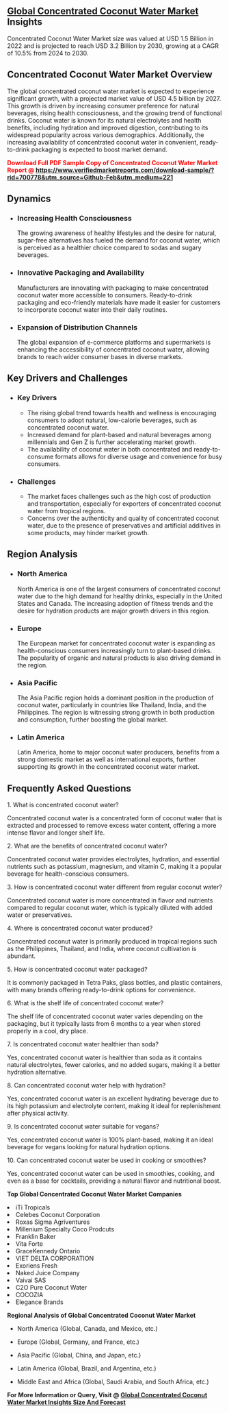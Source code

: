 <h2><a href="https://www.verifiedmarketreports.com/download-sample/?rid=700778&amp;utm_source=Github&amp;utm_medium=221" target="_blank">Global Concentrated Coconut Water Market</a> Insights</h2><p>Concentrated Coconut Water Market size was valued at USD 1.5 Billion in 2022 and is projected to reach USD 3.2 Billion by 2030, growing at a CAGR of 10.5% from 2024 to 2030.</p><p><h2>Concentrated Coconut Water Market Overview</h2> <p>The global concentrated coconut water market is expected to experience significant growth, with a projected market value of USD 4.5 billion by 2027. This growth is driven by increasing consumer preference for natural beverages, rising health consciousness, and the growing trend of functional drinks. Coconut water is known for its natural electrolytes and health benefits, including hydration and improved digestion, contributing to its widespread popularity across various demographics. Additionally, the increasing availability of concentrated coconut water in convenient, ready-to-drink packaging is expected to boost market demand.</p> <p><strong><p><span class=""><span style="color: #ff0000;"><strong>Download Full PDF Sample Copy of Concentrated Coconut Water Market Report</strong> @ </span><a href="https://www.verifiedmarketreports.com/download-sample/?rid=700778&amp;utm_source=Github-Feb&amp;utm_medium=221" target="_blank">https://www.verifiedmarketreports.com/download-sample/?rid=700778&amp;utm_source=Github-Feb&amp;utm_medium=221</a></span></p></strong></p> <h2>Dynamics</h2> <ul> <li><h3>Increasing Health Consciousness</h3> The growing awareness of healthy lifestyles and the desire for natural, sugar-free alternatives has fueled the demand for coconut water, which is perceived as a healthier choice compared to sodas and sugary beverages.</li> <li><h3>Innovative Packaging and Availability</h3> Manufacturers are innovating with packaging to make concentrated coconut water more accessible to consumers. Ready-to-drink packaging and eco-friendly materials have made it easier for customers to incorporate coconut water into their daily routines.</li> <li><h3>Expansion of Distribution Channels</h3> The global expansion of e-commerce platforms and supermarkets is enhancing the accessibility of concentrated coconut water, allowing brands to reach wider consumer bases in diverse markets.</li> </ul> <h2>Key Drivers and Challenges</h2> <ul> <li><h3>Key Drivers</h3> <ul> <li>The rising global trend towards health and wellness is encouraging consumers to adopt natural, low-calorie beverages, such as concentrated coconut water.</li> <li>Increased demand for plant-based and natural beverages among millennials and Gen Z is further accelerating market growth.</li> <li>The availability of coconut water in both concentrated and ready-to-consume formats allows for diverse usage and convenience for busy consumers.</li> </ul> </li> <li><h3>Challenges</h3> <ul> <li>The market faces challenges such as the high cost of production and transportation, especially for exporters of concentrated coconut water from tropical regions.</li> <li>Concerns over the authenticity and quality of concentrated coconut water, due to the presence of preservatives and artificial additives in some products, may hinder market growth.</li> </ul> </li> </ul> <h2>Region Analysis</h2> <ul> <li><h3>North America</h3> North America is one of the largest consumers of concentrated coconut water due to the high demand for healthy drinks, especially in the United States and Canada. The increasing adoption of fitness trends and the desire for hydration products are major growth drivers in this region.</li> <li><h3>Europe</h3> The European market for concentrated coconut water is expanding as health-conscious consumers increasingly turn to plant-based drinks. The popularity of organic and natural products is also driving demand in the region.</li> <li><h3>Asia Pacific</h3> The Asia Pacific region holds a dominant position in the production of coconut water, particularly in countries like Thailand, India, and the Philippines. The region is witnessing strong growth in both production and consumption, further boosting the global market.</li> <li><h3>Latin America</h3> Latin America, home to major coconut water producers, benefits from a strong domestic market as well as international exports, further supporting its growth in the concentrated coconut water market.</li> </ul> <h2>Frequently Asked Questions</h2> <p>1. What is concentrated coconut water?</p> <p>Concentrated coconut water is a concentrated form of coconut water that is extracted and processed to remove excess water content, offering a more intense flavor and longer shelf life.</p> <p>2. What are the benefits of concentrated coconut water?</p> <p>Concentrated coconut water provides electrolytes, hydration, and essential nutrients such as potassium, magnesium, and vitamin C, making it a popular beverage for health-conscious consumers.</p> <p>3. How is concentrated coconut water different from regular coconut water?</p> <p>Concentrated coconut water is more concentrated in flavor and nutrients compared to regular coconut water, which is typically diluted with added water or preservatives.</p> <p>4. Where is concentrated coconut water produced?</p> <p>Concentrated coconut water is primarily produced in tropical regions such as the Philippines, Thailand, and India, where coconut cultivation is abundant.</p> <p>5. How is concentrated coconut water packaged?</p> <p>It is commonly packaged in Tetra Paks, glass bottles, and plastic containers, with many brands offering ready-to-drink options for convenience.</p> <p>6. What is the shelf life of concentrated coconut water?</p> <p>The shelf life of concentrated coconut water varies depending on the packaging, but it typically lasts from 6 months to a year when stored properly in a cool, dry place.</p> <p>7. Is concentrated coconut water healthier than soda?</p> <p>Yes, concentrated coconut water is healthier than soda as it contains natural electrolytes, fewer calories, and no added sugars, making it a better hydration alternative.</p> <p>8. Can concentrated coconut water help with hydration?</p> <p>Yes, concentrated coconut water is an excellent hydrating beverage due to its high potassium and electrolyte content, making it ideal for replenishment after physical activity.</p> <p>9. Is concentrated coconut water suitable for vegans?</p> <p>Yes, concentrated coconut water is 100% plant-based, making it an ideal beverage for vegans looking for natural hydration options.</p> <p>10. Can concentrated coconut water be used in cooking or smoothies?</p> <p>Yes, concentrated coconut water can be used in smoothies, cooking, and even as a base for cocktails, providing a natural flavor and nutritional boost.</p> </p><p><strong>Top Global Concentrated Coconut Water Market Companies</strong></p><div data-test-id=""><p><li>iTi Tropicals</li><li> Celebes Coconut Corporation</li><li> Roxas Sigma Agriventures</li><li> Millenium Specialty Coco Prodcuts</li><li> Franklin Baker</li><li> Vita Forte</li><li> GraceKennedy Ontario</li><li> VIET DELTA CORPORATION</li><li> Exoriens Fresh</li><li> Naked Juice Company</li><li> Vaivai SAS</li><li> C2O Pure Coconut Water</li><li> COCOZIA</li><li> Elegance Brands</li></p><div><strong>Regional Analysis of&nbsp;Global Concentrated Coconut Water Market</strong></div><ul><li dir="ltr"><p dir="ltr">North America&nbsp;(Global, Canada, and Mexico, etc.)</p></li><li dir="ltr"><p dir="ltr">Europe (Global, Germany, and France, etc.)</p></li><li dir="ltr"><p dir="ltr">Asia Pacific&nbsp;(Global, China, and Japan, etc.)</p></li><li dir="ltr"><p dir="ltr">Latin America&nbsp;(Global, Brazil, and Argentina, etc.)</p></li><li dir="ltr">Middle East and Africa&nbsp;(Global, Saudi Arabia, and South Africa, etc.)</li></ul><p><strong>For More Information or Query, Visit @&nbsp;</strong><strong><a href="https://www.verifiedmarketreports.com/product/concentrated-coconut-water-market/?utm_source=Github&amp;utm_medium=221" target="_blank">Global Concentrated Coconut Water Market Insights Size And Forecast</a></strong></p></div>
